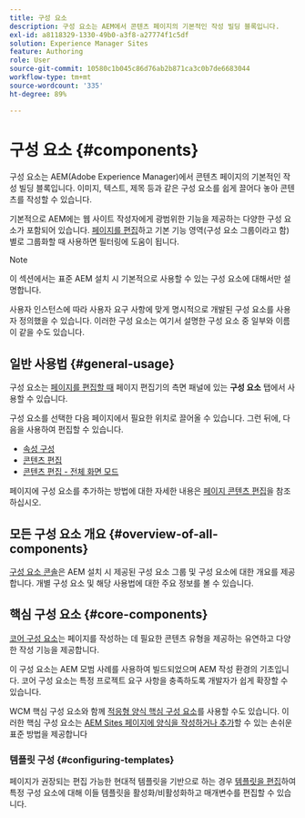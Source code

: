 ```yaml
---
title: 구성 요소
description: 구성 요소는 AEM에서 콘텐츠 페이지의 기본적인 작성 빌딩 블록입니다.
exl-id: a8118329-1330-49b0-a3f8-a27774f1c5df
solution: Experience Manager Sites
feature: Authoring
role: User
source-git-commit: 10580c1b045c86d76ab2b871ca3c0b7de6683044
workflow-type: tm+mt
source-wordcount: '335'
ht-degree: 89%

---
```


# 구성 요소 {#components}

구성 요소는 AEM(Adobe Experience Manager)에서 콘텐츠 페이지의 기본적인 작성 빌딩 블록입니다. 이미지, 텍스트, 제목 등과 같은 구성 요소를 쉽게 끌어다 놓아 콘텐츠를 작성할 수 있습니다.

기본적으로 AEM에는 웹 사이트 작성자에게 광범위한 기능을 제공하는 다양한 구성 요소가 포함되어 있습니다. [페이지를 편집](/help/sites-cloud/authoring/page-editor/edit-content.md)하고 기본 기능 영역(구성 요소 그룹이라고 함)별로 그룹화할 때 사용하면 필터링에 도움이 됩니다.

>[!NOTE]
>
>이 섹션에서는 표준 AEM 설치 시 기본적으로 사용할 수 있는 구성 요소에 대해서만 설명합니다.
>
>사용자 인스턴스에 따라 사용자 요구 사항에 맞게 명시적으로 개발된 구성 요소를 사용자 정의했을 수 있습니다. 이러한 구성 요소는 여기서 설명한 구성 요소 중 일부와 이름이 같을 수도 있습니다.

## 일반 사용법 {#general-usage}

구성 요소는 [페이지를 편집할 때](/help/sites-cloud/authoring/page-editor/edit-content.md) 페이지 편집기의 측면 패널에 있는 **구성 요소** 탭에서 사용할 수 있습니다.

구성 요소를 선택한 다음 페이지에서 필요한 위치로 끌어올 수 있습니다. 그런 뒤에, 다음을 사용하여 편집할 수 있습니다.

* [속성 구성](/help/sites-cloud/authoring/sites-console/page-properties.md)
* [콘텐츠 편집](/help/sites-cloud/authoring/page-editor/edit-content.md)
* [콘텐츠 편집 - 전체 화면 모드](/help/sites-cloud/authoring/page-editor/edit-content.md#edit-content-full-screen-mode)

페이지에 구성 요소를 추가하는 방법에 대한 자세한 내용은 [페이지 콘텐츠 편집](/help/sites-cloud/authoring/page-editor/edit-content.md)을 참조하십시오.

## 모든 구성 요소 개요 {#overview-of-all-components}

[구성 요소 콘솔](/help/sites-cloud/authoring/components-console.md)은 AEM 설치 시 제공된 구성 요소 그룹 및 구성 요소에 대한 개요를 제공합니다. 개별 구성 요소 및 해당 사용법에 대한 주요 정보를 볼 수 있습니다.

## 핵심 구성 요소 {#core-components}

[코어 구성 요소](https://experienceleague.adobe.com/docs/experience-manager-core-components/using/introduction.html)는 페이지를 작성하는 데 필요한 콘텐츠 유형을 제공하는 유연하고 다양한 작성 기능을 제공합니다.

이 구성 요소는 AEM 모범 사례를 사용하여 빌드되었으며 AEM 작성 환경의 기초입니다. 코어 구성 요소는 특정 프로젝트 요구 사항을 충족하도록 개발자가 쉽게 확장할 수 있습니다.

WCM 핵심 구성 요소와 함께 [적응형 양식 핵심 구성 요소](https://experienceleague.adobe.com/docs/experience-manager-core-components/using/adaptive-forms/introduction.html#features)를 사용할 수도 있습니다. 이러한 핵심 구성 요소는 [AEM Sites 페이지에 양식을 작성하거나 추가](/help/forms/create-or-add-an-adaptive-form-to-aem-sites-page.md)할 수 있는 손쉬운 표준 방법을 제공합니다

### 템플릿 구성 {#configuring-templates}

페이지가 권장되는 편집 가능한 현대적 템플릿을 기반으로 하는 경우 [템플릿을 편집](/help/sites-cloud/authoring/page-editor/templates.md)하여 특정 구성 요소에 대해 이들 템플릿을 활성화/비활성화하고 매개변수를 편집할 수 있습니다.
